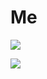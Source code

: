 # Me

![](https://github-readme-stats.vercel.app/api?username=nowzee&show_icons=true&hide_border=true&theme=tokyonight)

![](https://github-profile-summary-cards.vercel.app/api/cards/repos-per-language?username=nowzee&theme=tokyonight)
